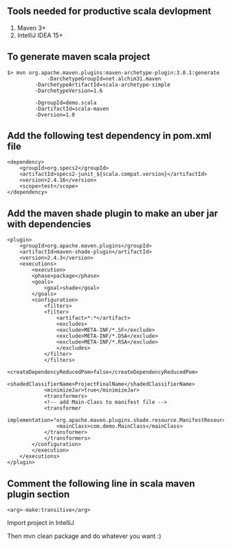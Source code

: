Tools needed for productive scala devlopment
--------------------------------------------
1. Maven 3+
2. IntelliJ IDEA 15+

To generate maven scala project
-------------------------------
```
$> mvn org.apache.maven.plugins:maven-archetype-plugin:3.0.1:generate
             -DarchetypeGroupId=net.alchim31.maven
	     -DarchetypeArtifactId=scala-archetype-simple
	     -DarchetypeVersion=1.6
	     
	     -DgroupId=demo.scala
	     -DartifactId=scala-maven
	     -Dversion=1.0
```

Add the following test dependency in pom.xml file
-------------------------------------------------
```
<dependency>
	<groupId>org.specs2</groupId>
	<artifactId>specs2-junit_${scala.compat.version}</artifactId>
	<version>2.4.16</version>
	<scope>test</scope>
</dependency>
```

Add the maven shade plugin to make an uber jar with dependencies
----------------------------------------------------------------
```
<plugin>
	<groupId>org.apache.maven.plugins</groupId>
	<artifactId>maven-shade-plugin</artifactId>
	<version>2.4.3</version>
	<executions>
	    <execution>
		<phase>package</phase>
		<goals>
		    <goal>shade</goal>
		</goals>
		<configuration>
		    <filters>
			<filter>
			    <artifact>*:*</artifact>
			    <excludes>
				<exclude>META-INF/*.SF</exclude>
				<exclude>META-INF/*.DSA</exclude>
				<exclude>META-INF/*.RSA</exclude>
			    </excludes>
			</filter>
		    </filters>
		    <createDependencyReducedPom>false</createDependencyReducedPom>
		    <shadedClassifierName>ProjectFinalName</shadedClassifierName>
		    <minimizeJar>true</minimizeJar>
		    <transformers>
			<!-- add Main-Class to manifest file -->
			<transformer
				implementation="org.apache.maven.plugins.shade.resource.ManifestResourceTransformer">
			    <mainClass>com.demo.MainClass</mainClass>
			</transformer>
		    </transformers>
		</configuration>
	    </execution>
	</executions>
</plugin>

```

Comment the following line in scala maven plugin section
--------------------------------------------------------
 ```
 <arg>-make:transitive</arg>
 
 ```


Import project in IntelliJ


Then mvn clean package and do whatever you want :)
